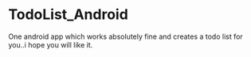 # TodoList_Android
One android app which works absolutely fine and creates a todo list for you..i hope you will like it.
